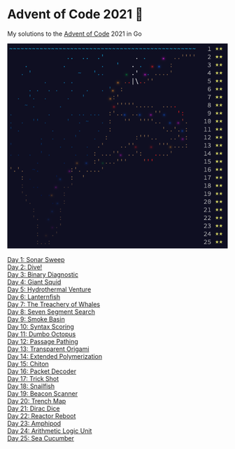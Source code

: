 # Advent of Code 2021 🎄

My solutions to the [Advent of Code](http://adventofcode.com/) 2021 in Go

<img src="https://github.com/dellink/advent-of-code/blob/main/img.png" alt="Advent of Code 2021"/>

[Day 1: Sonar Sweep](https://github.com/dellink/advent-of-code/tree/main/day-01)\
[Day 2: Dive!](https://github.com/dellink/advent-of-code/tree/main/day-02)\
[Day 3: Binary Diagnostic](https://github.com/dellink/advent-of-code/tree/main/day-03)\
[Day 4: Giant Squid](https://github.com/dellink/advent-of-code/tree/main/day-04)\
[Day 5: Hydrothermal Venture](https://github.com/dellink/advent-of-code/tree/main/day-05)\
[Day 6: Lanternfish](https://github.com/dellink/advent-of-code/tree/main/day-06)\
[Day 7: The Treachery of Whales](https://github.com/dellink/advent-of-code/tree/main/day-07)\
[Day 8: Seven Segment Search](https://github.com/dellink/advent-of-code/tree/main/day-08)\
[Day 9: Smoke Basin](https://github.com/dellink/advent-of-code/tree/main/day-09)\
[Day 10: Syntax Scoring](https://github.com/dellink/advent-of-code/tree/main/day-10)\
[Day 11: Dumbo Octopus](https://github.com/dellink/advent-of-code/tree/main/day-11)\
[Day 12: Passage Pathing](https://github.com/dellink/advent-of-code/tree/main/day-12)\
[Day 13: Transparent Origami](https://github.com/dellink/advent-of-code/tree/main/day-13)\
[Day 14: Extended Polymerization](https://github.com/dellink/advent-of-code/tree/main/day-14)\
[Day 15: Chiton](https://github.com/dellink/advent-of-code/tree/main/day-15)\
[Day 16: Packet Decoder](https://github.com/dellink/advent-of-code/tree/main/day-16)\
[Day 17: Trick Shot](https://github.com/dellink/advent-of-code/tree/main/day-17)\
[Day 18: Snailfish](https://github.com/dellink/advent-of-code/tree/main/day-18)\
[Day 19: Beacon Scanner](https://github.com/dellink/advent-of-code/tree/main/day-19)\
[Day 20: Trench Map](https://github.com/dellink/advent-of-code/tree/main/day-20)\
[Day 21: Dirac Dice](https://github.com/dellink/advent-of-code/tree/main/day-21)\
[Day 22: Reactor Reboot](https://github.com/dellink/advent-of-code/tree/main/day-22)\
[Day 23: Amphipod](https://github.com/dellink/advent-of-code/tree/main/day-23)\
[Day 24: Arithmetic Logic Unit](https://github.com/dellink/advent-of-code/tree/main/day-24)\
[Day 25: Sea Cucumber](https://github.com/dellink/advent-of-code/tree/main/day-25)
